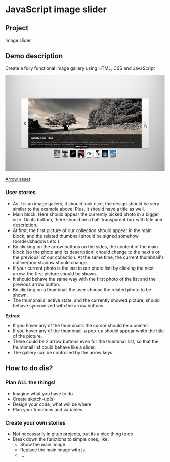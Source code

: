 # JavaScript image slider

## Project
Image slider

## Demo description
Create a fully functional image gallery using HTML, CSS and JavaScript

![Gallery mockup](slider.png)

[Arrow asset](slider.png)

### User stories
- As it is an image gallery, it should look nice, the design should be very similar to the example above. Plus, it should have a title as well.   
- Main block: Here should appear the currently picked photo in a bigger size. On its bottom, there should be a half-transparent box with title and description.
- At first, the first picture of our collection should appear in the main block, and the related thumbnail should be signed somehow (border/shadows etc.).
- By clicking on the arrow buttons on the sides, the content of the main block (so the photo and its description) chould change to the next's or the previous' of our collection. At the same time, the current thumbnail's outline/box-shadow should change.
- If your current photo is the last in our photo list: by clicking the next arrow, the first picture should be shown.
- It should behave the same way with the first photo of the list and the previous arrow button.
- By clicking on a thumbnail the user choose the related photo to be shown.
- The thumbnails' active state, and the currently showed picture, should behave syncronized with the arrow buttons.

**Extras**:
- If you hover any of the thumbnails the cursor should be a pointer.
- If you hover any of the thumbnail, a pop-up should appear whith the title of the picture.
- There could be 2 arrow buttons even for the thumbnail list, so that the thumbnail list could behave like a slider.
- The gallery can be controlled by the arrow keys.


## How to do dis?

### Plan ALL the things!
- Imagine what you have to do
- Create sketch-up(s)
- Design your code, what will be where
- Plan your functions and variables

### Create your own stories
- Not necessarily in gitub projects, but its a nice thing to do
- Break down the functions to simple ones, like:
    - Show the main image
    - Replace the main image with js
    - ...
